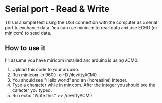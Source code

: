 # Serial port - Read & Write

This is a simple test using the USB connection with the computer as a
serial port to exchange data. You can use minicom to read data and use
ECHO (or minicom) to send data.

How to use it
---

I'll assume you have minicom installed and arduino is using ACM0.

1. Upload this code to your arduino.
2. Run minicom -b 9600 -o -D /dev/ttyACM0 
3. You should see "Hello world" and an (increasing) integer.
4. Type a character while in minicom. After the integer you should see the caracter you typed.
5. Run echo "Write this." >> /dev/ttyACM0